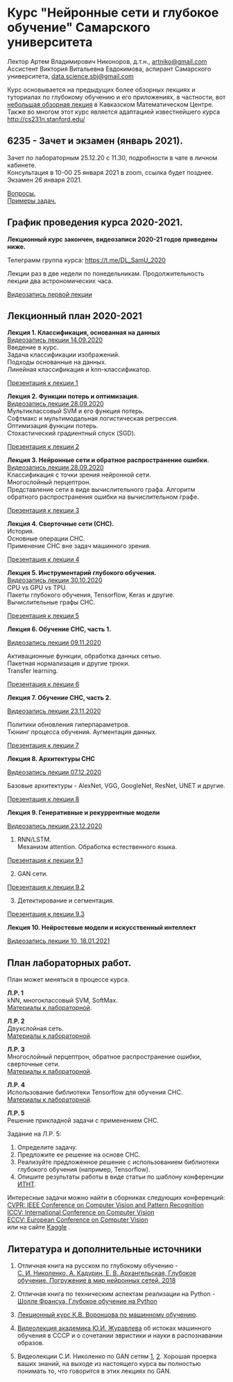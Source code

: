# Курс "Нейронные сети и глубокое обучение" Самарского университета  
Лектор Артем Владимирович Никоноров, д.т.н., artniko@gmail.com  
Ассистент Виктория Витальевна Евдокимова, аспирант Самарского университета, data.science.sbj@gmail.com


Курс основывается на предыдущих более обзорных лекциях и туториалах по глубокому обучению и его приложениях, в частности, вот [небольшая обзорная лекция](https://youtu.be/Gpq1PFUee88) в Кавказском Математическом Центре. Также во многом этот курс является адаптацией известнейшего курса http://cs231n.stanford.edu/  

## 6235 - Зачет и экзамен (январь 2021).  

Зачет по лабораторным 25.12.20 с 11.30, подробности в чате в личном кабинете.  
Консультация в 10-00 25 января 2021 в zoom, ссылка будет позднее.  
Экзамен 26 января 2021.  

[Вопросы.](https://github.com/da0c/DL_Course_SamU/blob/master/Exams_2021/DL_Exam.pdf)   
[Примеры задач.](https://github.com/da0c/DL_Course_SamU/blob/master/Exams_2021/MidTerm.pdf)   

## График проведения курса 2020-2021.
**Лекционный курс закончен, видеозаписи 2020-21 годов приведены ниже.**  

Телеграмм группа курса:
https://t.me/DL_SamU_2020

Лекции раз в две недели по понедельникам.
Продолжительность лекции два астрономических часа.

[Видеозапись первой лекции](https://www.youtube.com/watch?v=BKG1wEATYOU)


## Лекционный план 2020-2021  

**Лекция 1. Классификация, основанная на данных**   
[Видеозапись лекции 14.09.2020](https://www.youtube.com/watch?v=BKG1wEATYOU)  
Введение в курс.  
Задача классификации изображений.  
Подходы основанные на данных.  
Линейная классификация и knn-классификатор.  
  
[Презентация к лекции 1](https://github.com/da0c/DL_Course_SamU/blob/master/lections/Lection_1_ImClass.pdf)  

**Лекция 2. Функции потерь и оптимизация.**  
[Видеозапись лекции 28.09.2020](https://www.youtube.com/watch?v=3uOIqTNclPA)  
Мультиклассовый SVM и его функция потерь.  
Софтмакс и мультимодальная логистическая регрессия.  
Оптимизация функции потерь.  
Стохастический градиентный спуск (SGD).  
  
[Презентация к лекции 2](https://github.com/da0c/DL_Course_SamU/blob/master/lections/Lection_1_SGD.pdf)  

**Лекция 3. Нейронные сети и обратное распространение ошибки.**  
[Видеозапись лекции 28.09.2020](https://www.youtube.com/watch?v=3uOIqTNclPA)  
Классификация с точки зрения нейронной сети.  
Многослойный перцептрон.  
Представление сети в виде вычислительного графа.
Алгоритм обратного распространения ошибки на вычислительном графе.  
  
[Презентация к лекции 3](https://github.com/da0c/DL_Course_SamU/blob/master/lections/Lection_1_BP.pdf)  

**Лекция 4. Сверточные сети (СНС).**  
История.  
Основные операции СНС.  
Применение СНС вне задач машинного зрения.  

[Презентация к лекции 4](https://github.com/da0c/DL_Course_SamU/blob/master/lections/Lecture_4_CNN1.pdf)

**Лекция 5. Инструментарий глубокого обучения.**  
[Видеозапись лекции 30.10.2020](https://www.youtube.com/watch?v=E0F11tV92sU&feature=youtu.be)  
CPU vs GPU vs TPU.  
Пакеты глубокого обучения, Tensorflow, Keras и другие.  
Вычислительные графы СНС.  

[Презентация к лекции 5](https://github.com/da0c/DL_Course_SamU/blob/master/lections/lecture_5_Tools.pdf)

**Лекция 6. Обучение СНС, часть 1.**  

[Видеозапись лекции 09.11.2020](https://youtu.be/0pHAWXmDnIM)  

Активационные функции, обработка данных сетью.  
Пакетная нормализация и другие трюки.  
Transfer learning.

[Презентация к лекции 6](https://github.com/da0c/DL_Course_SamU/blob/master/lections/lecture_6_Training1.pdf)  

**Лекция 7. Обучение СНС, часть 2.**  

[Видеозапись лекции 23.11.2020](https://youtu.be/1ypE6fz5zXo)  

Политики обновления гиперпараметров.  
Тюнинг процесса обучения.
Аугментация данных.  

[Презентация к лекции 7](https://github.com/da0c/DL_Course_SamU/blob/master/lections/lecture_7_Training2.pdf)  

**Лекция 8. Архитектуры СНС**  

[Видеозапись лекции 07.12.2020](https://youtu.be/07AcZgtoipc)  

Базовые архитектуры - AlexNet, VGG, GoogleNet, ResNet, UNET и другие.  

[Презентация к лекции 8](https://github.com/da0c/DL_Course_SamU/blob/master/lections/lecture_8_Arch.pdf)  

**Лекция 9. Генеративные и рекуррентные модели**  

[Видеозапись лекции 23.12.2020](https://youtu.be/XWd6XYPVYdM)  

1. RNN/LSTM.  
Механизм attention.
Обработка естественного языка.

[Презентация к лекции 9.1](https://github.com/da0c/DL_Course_SamU/blob/master/lections/lecture_9_1.pdf)  

2. GAN сети.

[Презентация к лекции 9.2](https://github.com/da0c/DL_Course_SamU/blob/master/lections/lecture_9_2.pdf)  

3. Детектирование и сегментация.

[Презентация к лекции 9.3](https://github.com/da0c/DL_Course_SamU/blob/master/lections/lecture_9_3.pdf)  


**Лекция 10. Нейростевые модели и искусственный интеллект**  

[Видеозапись лекции 10, 18.01.2021](https://youtu.be/409okL3L6CY)  


## План лабораторных работ.

План может меняться в процессе курса.  

**Л.Р. 1**  
kNN, многоклассовый SVM, SoftMax.  
[Материалы к лабораторной](https://github.com/da0c/DL_Course_SamU/blob/master/lab_1-2/assignment1.ipynb).

**Л.Р. 2**  
Двухслойная сеть.  
[Материалы к лабораторной](https://github.com/da0c/DL_Course_SamU/blob/master/lab_1-2/assignment2.ipynb).

**Л.Р. 3**  
Многослойный перцептрон, обратное распространение ошибки, сверточные сети.   
[Материалы к лабораторной](https://github.com/da0c/DL_Course_SamU/blob/master/lab_3/assignment3.ipynb).   

**Л.Р. 4**  
Использование библиотеки Tensorflow для обучения СНС.  
[Материалы к лабораторной](https://github.com/da0c/DL_Course_SamU/blob/master/lab_4/assignment4.ipynb).  

**Л.Р. 5**  
Решение прикладной задачи с применением СНС.

Задание на Л.Р. 5: 
1) Определите задачу.
2) Предложите ее решение на основе СНС.
3) Реализуйте предложенное решение с использованием библиотеки глубокого обучения (например, Tensorflow). 
4) Опишите результаты работы в виде статьи по шаблону конференции [ИТНТ](http://itnt-conf.org/index.php/materialy/shablony). 


Интересные задачи можно найти в сборниках следующих конференций:  
[CVPR: IEEE Conference on Computer Vision and Pattern Recognition](https://openaccess.thecvf.com/CVPR2019)  
[ICCV: International Conference on Computer Vision](https://openaccess.thecvf.com/ICCV2019)  
[ECCV: European Conference on Computer Vision](https://openaccess.thecvf.com/ECCV2018)  
или на сайте [Kaggle](https://www.kaggle.com/) . 



## Литература и дополнительные источники  

1. Отличная книга на русском по глубокому обучению -  
[С. И. Николенко, А. Кадурин, Е. В. Архангельская, Глубокое обучение. Погружение в мир нейронных сетей. 2018](https://www.ozon.ru/context/detail/id/154415719/)  
2. Отличная книга по техническим аспектам реализации на Python -  
[Шолле Франсуа, Глубокое обучение на Python](https://www.ozon.ru/context/detail/id/145615583/)  

3. [Лекционный курс К.В. Воронцова по машинному обучению](http://www.machinelearning.ru/wiki/index.php?title=%D0%9C%D0%B0%D1%88%D0%B8%D0%BD%D0%BD%D0%BE%D0%B5_%D0%BE%D0%B1%D1%83%D1%87%D0%B5%D0%BD%D0%B8%D0%B5_%28%D0%BA%D1%83%D1%80%D1%81_%D0%BB%D0%B5%D0%BA%D1%86%D0%B8%D0%B9%2C_%D0%9A.%D0%92.%D0%92%D0%BE%D1%80%D0%BE%D0%BD%D1%86%D0%BE%D0%B2%29).
4. [Видеолекция академика Ю.И. Журавлева](https://www.youtube.com/watch?v=R3CMqrrIWOk) об истоках машинного обучения в СССР и о сочетании эвристики и науки в распознавании образов.  
5. Видеолекции С.И. Николенко по GAN сетям [1](https://www.youtube.com/watch?v=SlJgPIOlpiI), [2](https://www.youtube.com/watch?v=w38m5mTrG_M&t=1147s).
Хорошая проерка ваших знаний, на выходе из настоящего курса вы полностью понимать то, что говорится в этих лекциях по GAN.  





